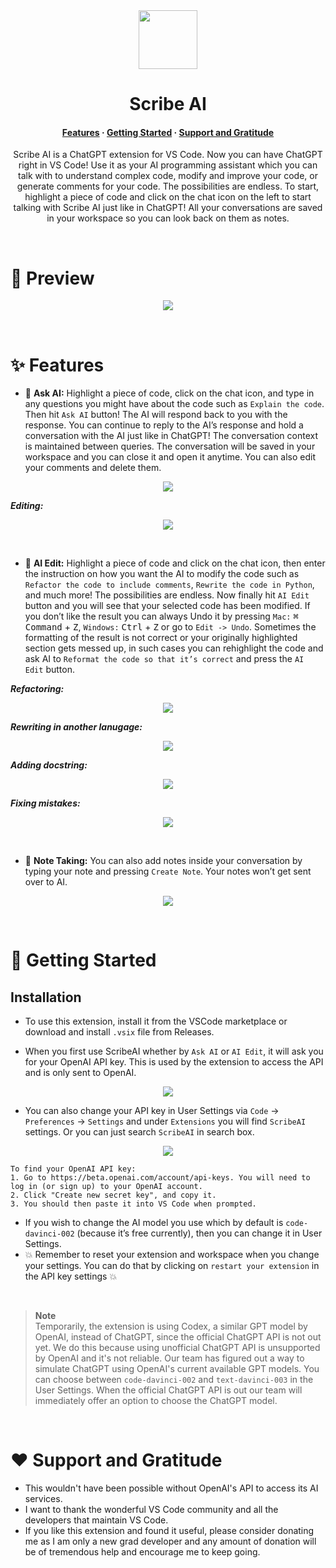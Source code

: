 <div align="center" id="madewithlua">
    <img src="./resources/icons8-chatbot-94.png" width="94", height="94">
</div>

<h1 align="center">Scribe AI</h1>

<h4 align="center">
  <a href="https://github.com/ajikan/ScribeAI#-features">Features</a>
  ·
  <a href="https://github.com/ajikan/ScribeAI#-getting-started">Getting Started</a>
  ·
  <a href="https://github.com/ajikan/ScribeAI#%EF%B8%8F-support-and-gratitude">Support and Gratitude</a>
</h4>
<p align="center">
Scribe AI is a ChatGPT extension for VS Code. Now you can have ChatGPT right in VS Code! Use it as your AI programming assistant which you can talk with to understand complex code, modify and improve your code, or generate comments for your code. The possibilities are endless. To start, highlight a piece of code and click on the chat icon on the left to start talking with Scribe AI just like in ChatGPT! All your conversations are saved in your workspace so you can look back on them as notes.
</p>

&nbsp;

# 🌟 Preview
<p align="center">
  <img src="./previewDemo.gif" />
</p>

&nbsp;

# ✨ Features
-	💬 **Ask AI:** Highlight a piece of code, click on the chat icon, and type in any questions you might have about the code such as `Explain the code`. Then hit `Ask AI` button! The AI will respond back to you with the response. You can continue to reply to the AI’s response and hold a conversation with the AI just like in ChatGPT! The conversation context is maintained between queries. The conversation will be saved in your workspace and you can close it and open it anytime. You can also edit your comments and delete them. 

<p align="center">
  <img src="./previewDemo.gif" />
</p>

***Editing:***

<p align="center">
  <img src="./editComment.gif" />
</p>

&nbsp;

-	🧠 **AI Edit:** Highlight a piece of code and click on the chat icon, then enter the instruction on how you want the AI to modify the code such as `Refactor the code to include comments`, `Rewrite the code in Python`, and much more! The possibilities are endless. Now finally hit `AI Edit` button and you will see that your selected code has been modified. If you don’t like the result you can always Undo it by pressing `Mac:` <kbd>⌘ Command</kbd> + <kbd>Z</kbd>, `Windows:` <kbd>Ctrl</kbd> + <kbd>Z</kbd> or go to `Edit -> Undo`. Sometimes the formatting of the result is not correct or your originally highlighted section gets messed up, in such cases you can rehighlight the code and ask AI to `Reformat the code so that it’s correct` and press the `AI Edit` button.

***Refactoring:***
<p align="center">
  <img src="./aiEdit.gif" />
</p>

***Rewriting in another lanugage:***
<p align="center">
  <img src="./aiEditPython.gif" />
</p>

***Adding docstring:***
<p align="center">
  <img src="./aiEditDocstring.gif" />
</p>

***Fixing mistakes:***
<p align="center">
  <img src="./aiEditFixMistake.gif" />
</p>

&nbsp;

-	📝 **Note Taking:** You can also add notes inside your conversation by typing your note and pressing `Create Note`. Your notes won’t get sent over to AI.
<p align="center">
  <img src="./createNote.gif" />
</p>

&nbsp;

# 🚀 Getting Started
## Installation
- To use this extension, install it from the VSCode marketplace or download and install `.vsix` file from Releases.

- When you first use ScribeAI whether by `Ask AI` or `AI Edit`, it will ask you for your OpenAI API key. This is used by the extension to access the API and is only sent to OpenAI.
<p align="center">
  <img src="./apiKeyInput.png" />
</p>

- You can also change your API key in User Settings via `Code` -> `Preferences` -> `Settings` and under `Extensions` you will find `ScribeAI` settings. Or you can just search `ScribeAI` in search box.
<p align="center">
  <img src="./userSettings.png" />
</p>

	To find your OpenAI API key:
	1. Go to https://beta.openai.com/account/api-keys. You will need to log in (or sign up) to your OpenAI account.
	2. Click "Create new secret key", and copy it.
	3. You should then paste it into VS Code when prompted.

- If you wish to change the AI model you use which by default is `code-davinci-002` (because it’s free currently), then you can change it in User Settings.
- 💥 Remember to reset your extension and workspace when you change your settings. You can do that by clicking on `restart your extension` in the API key settings 💥


&nbsp;

> **Note**  
> Temporarily, the extension is using Codex, a similar GPT model by OpenAI, instead of ChatGPT, since the official ChatGPT API is not out yet. We do this because using unofficial ChatGPT API is unsupported by OpenAI and it's not reliable. Our team has figured out a way to simulate ChatGPT using OpenAI's current available GPT models. You can choose between `code-davinci-002` and `text-davinci-003` in the User Settings. When the official ChatGPT API is out our team will immediately offer an option to choose the ChatGPT model.

&nbsp;

# ❤️ Support and Gratitude
- This wouldn't have been possible without OpenAI's API to access its AI services.
- I want to thank the wonderful VS Code community and all the developers that maintain VS Code.
- If you like this extension and found it useful, please consider donating me as I am only a new grad developer and any amount of donation will be of tremendous help and encourage me to keep going.